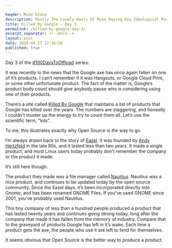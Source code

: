```yaml
---

header: Mike Stone
description: Mostly The Lonely Howls Of Mike Baying His Ideological Purity At The Moon
title: Killed By Google – Day 3
permalink: /killed-by-google-day-3/
excerpt_separator: <!--more-->
layout: post
date: 2020-04-27 17:16:58
published: true
---
```



Day 3 of the [#100DaysToOffload](https://social.nixnet.services/tags/100DaysToOffload) series:

It was recently in the news that the Google axe has once again fallen on one of it’s products. I can’t remember if it was Hangouts, or Google Cloud Print, or some other unfortunate product. The fact of the matter is, Google’s product body count should give anybody pause who is considering using one of their products. 

<!--more-->

There’s a site called [Killed By Google](https://killedbygoogle.com) that maintains a list of products that Google has killed over the years. The numbers are staggering, and honestly I couldn’t muster up the energy to try to count them all. Let’s use the scientific term, “lots”.

To me, this illustrates exactly why Open Source is _the_ way to go.

I’m always drawn back to the story of [Eazel](https://en.wikipedia.org/wiki/Eazel). It was founded by [Andy Hertzfeld](https://en.wikipedia.org/wiki/Andy_Hertzfeld) in the late 90s, and it lasted less than two years. It made a single product, and most Linux users today probably don’t remember the company or the product it made.

It’s still here though. 

The product they made was a file manager called [Nautilus](https://en.wikipedia.org/wiki/GNOME_Files). Nautilus was a nice product, and continues to be updated today by the open source community. Since the Eazel days, it’s been incorporated directly into Gnome, and has been renamed GNOME Files. If you’ve used GNOME since 2001, you’ve probably used Nautilus. 

This tiny company of less than a hundred people produced a product that has lasted twenty years and continues going strong today, long after the company that made it has fallen from the memory of industry. Compare that to the graveyard of products Google has left in it’s wake. Each time a product gets the axe, the people who use it are left to fend for themselves. 

It seems obvious that Open Source is the better way to produce a product.
